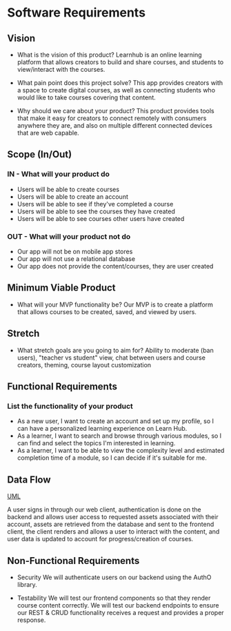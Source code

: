 # Software Requirements

## Vision

- What is the vision of this product?
Learnhub is an online learning platform that allows creators to build and share courses, and students to view/interact with the courses.

- What pain point does this project solve?
This app provides creators with a space to create digital courses, as well as connecting students who would like to take courses covering that content.

- Why should we care about your product?
This product provides tools that make it easy for creators to connect remotely with consumers anywhere they are, and also on multiple different connected devices that are web capable.

## Scope (In/Out)

### IN - What will your product do

- Users will be able to create courses
- Users will be able to create an account
- Users will be able to see if they've completed a course
- Users will be able to see the courses they have created
- Users will be able to see courses other users have created

### OUT - What will your product not do

- Our app will not be on mobile app stores
- Our app will not use a relational database
- Our app does not provide the content/courses, they are user created

## Minimum Viable Product

- What will your MVP functionality be?
Our MVP is to create a platform that allows courses to be created, saved, and viewed by users.

## Stretch

- What stretch goals are you going to aim for?
Ability to moderate (ban users), "teacher vs student" view, chat between users and course creators, theming, course layout customization

## Functional Requirements

### List the functionality of your product

- As a new user, I want to create an account and set up my profile, so I can have a personalized learning experience on Learn Hub.
- As a learner, I want to search and browse through various modules, so I can find and select the topics I'm interested in learning.
- As a learner, I want to be able to view the complexity level and estimated completion time of a module, so I can decide if it's suitable for me.

## Data Flow

[UML](./assets/Learnhub.png)

A user signs in through our web client, authentication is done on the backend and allows user access to requested assets associated with their account, assets are retrieved from the database and sent to the frontend client, the client renders and allows a user to interact with the content, and user data is updated to account for progress/creation of courses.

## Non-Functional Requirements

- Security
We will authenticate users on our backend using the AuthO library.

- Testability
We will test our frontend components so that they render course content correctly. We will test our backend endpoints to ensure our REST & CRUD functionality receives a request and provides a proper response.
